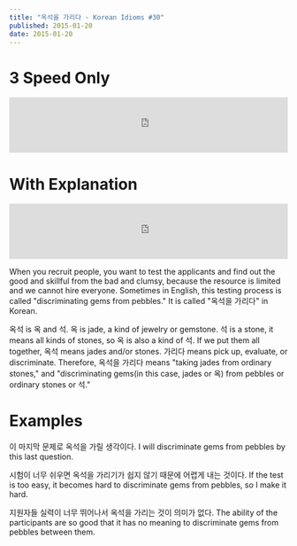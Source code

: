 ```yaml
---
title: "옥석을 가리다 - Korean Idioms #30"
published: 2015-01-20
date: 2015-01-20
---
```


#  3 Speed Only

<iframe id="audio_iframe" src="https://www.podbean.com/media/player/audio/postId/5455576/url/http%253A%252F%252Fwiseinit.podbean.com%252Fe%252F3-speed-edition-of-%25EC%2598%25A5%25EC%2584%259D%25EC%259D%2584-%25EA%25B0%2580%25EB%25A6%25AC%25EB%258B%25A4%252F/initByJs/1/auto/1?skin=11" width="100%" height="100" frameborder="0" scrolling="no"></iframe>

#  With Explanation

<iframe id="audio_iframe" src="https://www.podbean.com/media/player/audio/postId/5455603/url/http%253A%252F%252Fwiseinit.podbean.com%252Fe%252F%25EC%2598%25A5%25EC%2584%259D%25EC%259D%2584-%25EA%25B0%2580%25EB%25A6%25AC%25EB%258B%25A4-korean-idioms-30%252F/initByJs/1/auto/1?skin=11" width="100%" height="100" frameborder="0" scrolling="no"></iframe>

When you recruit people, you want to test the applicants and find out the good and skillful from the bad and clumsy, because the resource is limited and we cannot hire everyone. Sometimes in English, this testing process is called "discriminating gems from pebbles." It is called "옥석을 가리다" in Korean.

옥석 is 옥 and 석. 옥 is jade, a kind of jewelry or gemstone. 석 is a stone, it means all kinds of stones, so 옥 is also a kind of 석. If we put them all together, 옥석 means jades and/or stones. 가리다 means pick up, evaluate, or discriminate. Therefore, 옥석을 가리다 means "taking jades from ordinary stones," and "discriminating gems(in this case, jades or 옥) from pebbles or ordinary stones or 석."

#  Examples

이 마지막 문제로 옥석을 가릴 생각이다.
I will discriminate gems from pebbles by this last question.

시험이 너무 쉬우면 옥석을 가리기가 쉽지 않기 때문에 어렵게 내는 것이다.
If the test is too easy, it becomes hard to discriminate gems from pebbles, so I make it hard.

지원자들 실력이 너무 뛰어나서 옥석을 가리는 것이 의미가 없다.
The ability of the participants are so good that it has no meaning to discriminate gems from pebbles between them.